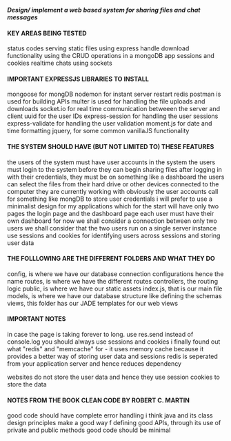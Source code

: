 ***Design/ implement a web based system for sharing files and chat messages***

#### KEY AREAS BEING TESTED
status codes
serving static files using express
handle download functionality
using the CRUD operations in a mongoDB app
sessions and cookies
realtime chats using sockets

#### IMPORTANT EXPRESSJS LIBRARIES TO INSTALL
mongoose for mongDB
nodemon for instant server restart
redis
postman is used for building APIs
multer is used for handling the file uploads and downloads
socket.io for real time communication betweeen the server and client
uuid for the user IDs
express-session for handling the user sessions
express-validate for handling the user validation
moment.js for date and time formatting
jquery, for some common vanillaJS functionality

#### THE SYSTEM SHOULD HAVE (BUT NOT LIMITED TO) THESE FEATURES
the users of the system must have user accounts in the system
the users must login to the system before they can begin sharing files
after logging in with their credentials, they must be on something like a dashboard
the users can select the files from their hard drive or other devices connected to the computer they are currently 
working with
obviously the user accounts call for something like mongDB to store user credentials
i will prefer to use a minimalist design for my applications which for the start will have only
two pages the login page and the dashboard page
each user must have their own dashboard
for now we shall consider a connection between only two users
we shall consider that the two users run on a single server instance
use sessions and cookies for identifying users across sessions and storing user data

#### THE FOLLLOWING ARE THE DIFFERENT FOLDERS AND WHAT THEY DO
config, is where we have our database connection configurations hence the name
routes, is where we have the different routes
controllers, the routing  logic
public, is where we have our static assets
index.js, that is our main file
models, is where we have our database structure like defining the schemas
views, this folder has our JADE templates for our web views

#### IMPORTANT NOTES
in case the page is taking forever to long. use res.send instead of console.log
you should always use sessions and cookies
i finally found out what "redis" and "memcache" for - it uses memory cache because it provides a better way of storing user data and sessions
redis is seperated from your application server and hence reduces dependency

websites do not store the user data and hence they use session cookies to store the data
 
#### NOTES FROM THE BOOK CLEAN CODE BY ROBERT C. MARTIN
good code should have complete error handling
i think java and its class design principles make a good way f defining good APIs, through its use of private and public methods
good code should be minimal
